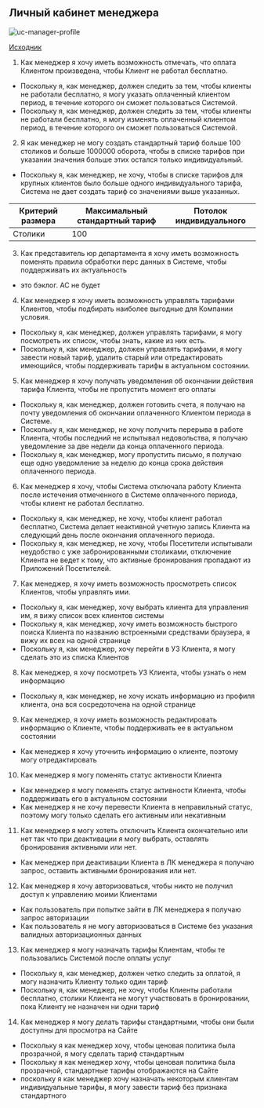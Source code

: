 ## Личный кабинет менеджера

![uc-manager-profile](https://plantuml.w1.money/png/ZP5TIiD058NVxoekUS-3JP-buXfSm926FcZJaXzyK24jqaqeQ3SWGOo4Ok8MpjsHPqAbfIywC70FzvvlpinCyi9bHJc_4Rc8YqMc0PxHeEF-m2SQgm9rkSvTwcP99aiNNxFWr1QjhMpDkI_KWTw9SfLv4hlSjr-iGcyhDdjRMwKilxq3EzIADpmDsAlBipzyQD7P8qNbpx4DTQleZn6Z4yJhaBt6ZkbQZyCxLKTdynzST8BRSj8_26FlcUHrFgIlZvrZUH3PlvI6qyLj6fuFLsH63SjbUFyheuCSKOuFCXAP9EcK7_83 "uc-manager-profile")

[Исходник](../../src/uc-manager-profile.wsd)

1. Как менеджер я хочу иметь возможность отмечать, что оплата Клиентом произведена, чтобы Клиент не работал бесплатно.

* Поскольку я, как менеджер, должен следить за тем, чтобы клиенты не работали бесплатно, я могу указать оплаченный клиентом период, в течение которого он сможет пользоваться Системой.
* Поскольку я, как менеджер, должен следить за тем, чтобы клиенты не работали бесплатно, я могу изменять оплаченный клиентом период, в течение которого он сможет пользоваться Системой.

2. Я как менеджер не могу создать стандартный тариф больше 100 столиков и больше 1000000 оборота, чтобы в списке тарифов при указании значения больше этих остался только индивидуальный.

* Поскольку я, как менеджер, не хочу, чтобы в списке тарифов для крупных клиентов было больше одного индивидуального тарифа, Система не дает создать тариф со значениями выше указанных.

|Критерий размера|Максимальный стандартный тариф|Потолок индивидуального|
|----------------|------------------------------|-----------------------|
|Столики|100|

3. Как представитель юр департамента я хочу иметь возможность поменять правила обработки перс данных в Системе, чтобы поддерживать их актуальность

* это бэклог. AC не будет

4. Как менеджер я хочу иметь возможность управлять тарифами Клиентов, чтобы подбирать наиболее выгодные для Компании условия.

* Поскольку я, как менеджер, должен управлять тарифами, я могу посмотреть их список, чтобы знать, какие из них есть.
* Поскольку я, как менеджер, должен управлять тарифами, я могу завести новый тариф, удалить старый или отредактировать имеющийся, чтобы поддерживать тарифы в актуальном состоянии.

5. Как менеджер я хочу получать уведомления об окончании действия тарифа Клиента, чтобы не пропустить момент его оплаты

* Поскольку я, как менеджер, должен готовить счета, я получаю на почту уведомления об окончании оплаченного Клиентом периода в Системе.
* Поскольку я, как менеджер, не хочу получить перерыва в работе Клиента, чтобы последний не испытывал недовольства, я получаю уведомление за две недели да конца оплаченного периода.
* Поскольку я, как менеджер, могу пропустить письмо, я получаю еще одно уведомление за неделю до конца срока действия оплаченного периода.

6. Как менеджер я хочу, чтобы Система отключала работу Клиента после истечения отмеченного в Системе оплаченного периода, чтобы клиент не работал бесплатно.

* Поскольку я, как менеджер, не хочу, чтобы клиент работал бесплатно, Система делает неактивной учетную запись Клиента на следующий день после окончания оплаченного периода.
* Поскольку я, как менеджер, не хочу, чтобы Посетители испытывали неудобство с уже забронированными столиками, отключение Клиента не ведет к тому, что активные бронирования пропадают из Приложений Посетителей.

7. Как менеджер, я хочу иметь возможность просмотреть список Клиентов, чтобы управлять ими.

* Поскольку я, как менеджер, хочу выбрать клиента для управления им, я вижу список всех клиентов системы
* Поскольку я, как менеджер, хочу иметь возможность быстрого поиска Клиента по названию встроенными средствами браузера, я вижу их всех на одной странице
* Поскольку я, как менеджер, хочу перейти в УЗ Клиента, я могу сделать это из списка Клиентов

8. Как менеджер, я хочу посмотреть УЗ Клиента, чтобы узнать о нем информацию

* Поскольку я, как менеджер, не хочу искать информацию из профиля клиента, она вся сосредоточена на одной странице

9. Как менеджер, я хочу иметь возможность редактировать информацию о Клиенте, чтобы поддерживать ее в актуальном состоянии

* Как менеджер я хочу уточнить информацию о клиенте, поэтому могу отредактировать

10. Как менеджер я могу поменять статус активности Клиента

* Как менеджер я могу поменять статус активности Клиента, чтобы поддерживать его в актуальном состоянии
* Как менеджер я не хочу перевести Клиента в неправильный статус, поэтому могу только сделать его активным или некативным

11. Как менеджер я могу хотеть отключить Клиента окончательно или нет так что при деактивации я могу выбрать, оставлять бронирования активными или нет.

* Как менеджер при деактивации Клиента в ЛК менеджера я получаю запрос, оставить активными бронирования или нет.

12. Как менеджер я хочу авторизоваться, чтобы никто не получил доступ к управлению моими Клиентами

* Как пользователь при попытке зайти в ЛК менеджера я получаю запрос авторизации
* Как пользователь я не могу авторизоваться в Системе без указания валидных авторизационных данных

13. Как менеджер я могу назначать тарифы Клиентам, чтобы те пользовались Системой после оплаты услуг

* Поскольку я, как менеджер, должен четко следить за оплатой, я могу назначить Клиенту только один тариф
* Поскольку я, как менеджер, не хочу, чтобы Клиенты работали бесплатно, столики Клиента не могут участвовать в бронировании, пока Клиенту не назначен ни одни тариф

14. Как менеджер я могу делать тарифы стандартными, чтобы они были доступны для просмотра на Сайте

* Поскольку я как менеджер хочу, чтобы ценовая политика была прозрачной, я могу сделать тариф стандартным
* Поскольку я как менеджер хочу, чтобы ценовая политика была прозрачной, стандартные тарифы отображаются на Сайте
* поскольку я как менеджер хочу назначать некоторым клиентам индивидуальные тарифы, я могу завести тариф без признака стандартного
